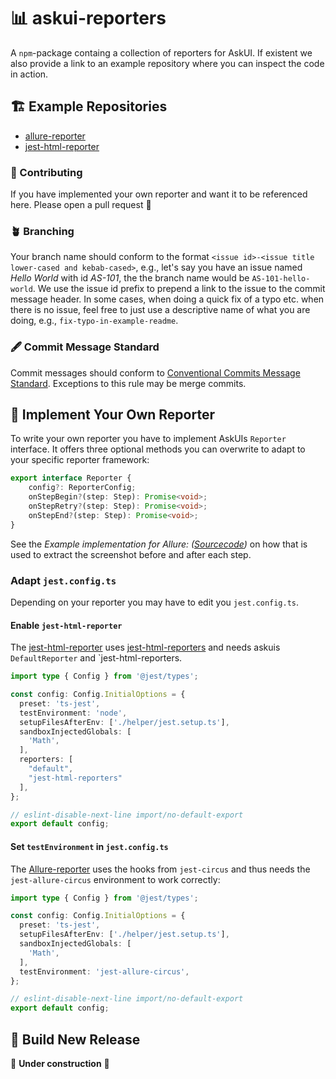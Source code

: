 # 📊 askui-reporters
A `npm`-package containg a collection of reporters for AskUI. If existent we also provide a link to an example repository where you can inspect the code in action.

## 🏗️ Example Repositories

* [allure-reporter](https://github.com/askui/askui-example-allure-reporter)
* [jest-html-reporter](https://github.com/askui/askui-example-jest-html-reporters)

### 📇 Contributing
If you have implemented your own reporter and want it to be referenced here. Please open a pull request 🦄

### 🪴 Branching
Your branch name should conform to the format `<issue id>-<issue title lower-cased and kebab-cased>`, e.g., let's say you have an issue named *Hello World* with id *AS-101*, the the branch name would be `AS-101-hello-world`. We use the issue id prefix to prepend a link to the issue to the commit message header. In some cases, when doing a quick fix of a typo etc. when there is no issue, feel free to just use a descriptive name of what you are doing, e.g., `fix-typo-in-example-readme`.

### 🖋️ Commit Message Standard

Commit messages should conform to [Conventional Commits Message Standard](https://www.conventionalcommits.org/en/v1.0.0/). Exceptions to this rule may be merge commits.

## 📝 Implement Your Own Reporter
To write your own reporter you have to implement AskUIs `Reporter` interface.
It offers three optional methods you can overwrite to adapt to your specific reporter framework:

```typescript
export interface Reporter {
    config?: ReporterConfig;
    onStepBegin?(step: Step): Promise<void>;
    onStepRetry?(step: Step): Promise<void>;
    onStepEnd?(step: Step): Promise<void>;
}
```

See the _Example implementation for Allure: ([Sourcecode]())_ on how that is used to extract the screenshot before and after each step.

### Adapt `jest.config.ts`
Depending on your reporter you may have to edit you `jest.config.ts`.

#### Enable `jest-html-reporter`
The [jest-html-reporter](https://github.com/askui/askui-example-jest-html-reporters) uses [jest-html-reporters](https://github.com/Hazyzh/jest-html-reporters) and needs askuis `DefaultReporter` and `jest-html-reporters.

```typescript
import type { Config } from '@jest/types';

const config: Config.InitialOptions = {
  preset: 'ts-jest',
  testEnvironment: 'node',
  setupFilesAfterEnv: ['./helper/jest.setup.ts'],
  sandboxInjectedGlobals: [
    'Math',
  ],
  reporters: [
    "default",
    "jest-html-reporters"
  ],
};

// eslint-disable-next-line import/no-default-export
export default config;
```

#### Set `testEnvironment` in `jest.config.ts`
The [Allure-reporter](https://github.com/askui/askui-example-allure-reporter) uses the hooks from `jest-circus` and thus needs the `jest-allure-circus` environment to work correctly:

```typescript
import type { Config } from '@jest/types';

const config: Config.InitialOptions = {
  preset: 'ts-jest',
  setupFilesAfterEnv: ['./helper/jest.setup.ts'],
  sandboxInjectedGlobals: [
    'Math',
  ],
  testEnvironment: 'jest-allure-circus',
};

// eslint-disable-next-line import/no-default-export
export default config;
```

## 🧱 Build New Release
🚧 **Under construction** 🚧